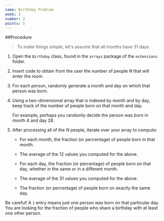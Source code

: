 ```yaml
---
name: Birthday Problem
week: 3
number: 2
points: 5
---
```


##Procedure

> To make things simple, let\'s assume that all months have 31 days.

1. Open the `Birthday` class, found in the `arrays` package
	of the `extensions` folder.

2. Insert code to obtain from the user the number of people <I>N</I> that will enter
	the room.

3. For each person, randomly generate a month and day on which that person
	was born.

4. Using a two-dimensional array that is indexed by month and by day,
	keep track of the number of people born on that month and day.

	For example, perhaps you randomly decide the person was born in month 4 and
	day 28.

5. After processing all of the <I>N</I> people, iterate over your array
	to compute:

	* For each month, the fraction (or percentage) of people born in that month.

	* The average of the 12 values you computed for the above.

	* For each day, the fraction (or percentage) of people born on that day, whether in the same or in a different month.

	* The average of the 31 values you computed for the above.

	* The fraction (or percentage) of people born on exactly the same day.

Be careful!  A `1` entry means just one person was born on that particular day.  You are looking for the fraction of people who share a birthday with at least one other person.
